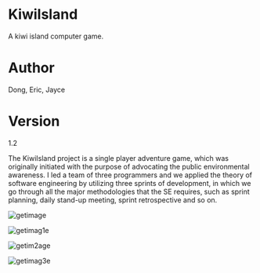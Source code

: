 # KiwiIsland
A kiwi island computer game.

# Author
Dong, Eric, Jayce

# Version
1.2

The KiwiIsland project is a single player adventure game, which was originally initiated with the purpose of advocating the public environmental awareness. I led a team of three programmers and we applied the theory of software engineering by utilizing three sprints of development, in which we go through all the major methodologies that the SE requires, such as sprint planning, daily stand-up meeting, sprint retrospective and so on.

![getimage](https://user-images.githubusercontent.com/21269499/31752636-5ef8eac8-b4e8-11e7-86bb-1e2c344d25ec.png)

![getimag1e](https://user-images.githubusercontent.com/21269499/31752634-5e789fe4-b4e8-11e7-9978-f6680a72d239.png)

![getim2age](https://user-images.githubusercontent.com/21269499/31752633-5e3ee36c-b4e8-11e7-867b-3c9358b595d1.png)

![getimag3e](https://user-images.githubusercontent.com/21269499/31752635-5eacdd7c-b4e8-11e7-8c63-0eb2e60670be.png)
